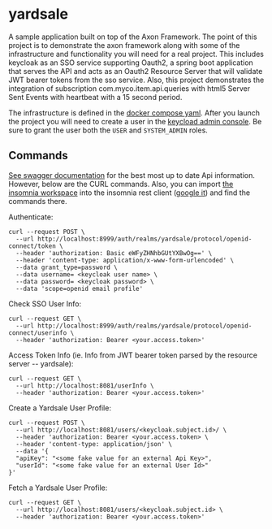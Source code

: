 # yardsale

A sample application built on top of the Axon Framework. The point of this project is to demonstrate the axon framework along with some of the infrastructure and functionality you will need for a real project. This includes keycloak as an SSO service supporting Oauth2, a spring boot application that serves the API and acts as an Oauth2 Resource Server that will validate JWT bearer tokens from the sso service. Also, this project demonstrates the integration of subscription com.myco.item.api.queries with html5 Server Sent Events with heartbeat with a 15 second period. 

The infrastructure is defined in the [docker compose yaml](docker-compose.yml). After you launch the project you will need to create a user in the [keycload admin console](http://localhost:8999/auth). Be sure to grant the user both the `USER` and `SYSTEM_ADMIN` roles.

## Commands

[See swagger documentation](http://localhost:8081/swagger-ui.html) for the best most up to date Api information. However, below are the CURL commands. Also, you can import [the insomnia workspace](insomnia-workspace.json) into the insomnia rest client ([google it](http://bfy.tw/OKE9)) and find the commands there.

Authenticate:

```text
curl --request POST \
  --url http://localhost:8999/auth/realms/yardsale/protocol/openid-connect/token \
  --header 'authorization: Basic eWFyZHNhbGUtYXBwOg==' \
  --header 'content-type: application/x-www-form-urlencoded' \
  --data grant_type=password \
  --data username= <keycloak user name> \
  --data password= <keycloak password> \
  --data 'scope=openid email profile'
```

Check SSO User Info:

```text
curl --request GET \
  --url http://localhost:8999/auth/realms/yardsale/protocol/openid-connect/userinfo \
  --header 'authorization: Bearer <your.access.token>'
```

Access Token Info (ie. Info from JWT bearer token parsed by the resource server -- yardsale):

```text
curl --request GET \
  --url http://localhost:8081/userInfo \
  --header 'authorization: Bearer <your.access.token>'
```

Create a Yardsale User Profile:

```text
curl --request POST \
  --url http://localhost:8081/users/<keycloak.subject.id>/ \
  --header 'authorization: Bearer <your.access.token> \
  --header 'content-type: application/json' \
  --data '{
  "apiKey": "<some fake value for an external Api Key>",
  "userId": "<some fake value for an external User Id>"
}'
```

Fetch a Yardsale User Profile:

```text
curl --request GET \
  --url http://localhost:8081/users/<keycloak.subject.id> \
  --header 'authorization: Bearer <your.access.token>'
```

